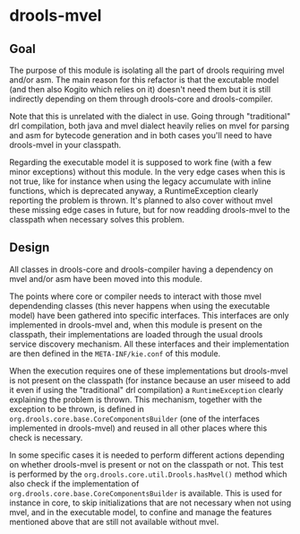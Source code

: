 # drools-mvel

## Goal

The purpose of this module is isolating all the part of drools requiring mvel and/or asm. The main reason for this refactor
is that the excutable model (and then also Kogito which relies on it) doesn't need them but it is still indirectly depending
on them through drools-core and drools-compiler.

Note that this is unrelated with the dialect in use. Going through "traditional" drl compilation, both java and mvel dialect heavily
relies on mvel for parsing and asm for bytecode generation and in both cases you'll need to have drools-mvel in your classpath. 

Regarding the executable model it is supposed to work fine (with a few minor exceptions) without this module. In the very 
edge cases when this is not true, like for instance when using the legacy accumulate with inline functions, which is 
deprecated anyway, a RuntimeException clearly reporting the problem is thrown. It's planned to also cover without mvel 
these missing edge cases in future, but for now readding drools-mvel to the classpath when necessary solves this problem.

## Design

All classes in drools-core and drools-compiler having a dependency on mvel and/or asm have been moved into this module. 

The points where core or compiler needs to interact with those mvel dependending classes (this never happens when using
the executable model) have been gathered into specific interfaces. This interfaces are only implemented in drools-mvel and,
when this module is present on the classpath, their implementations are loaded through the usual drools service discovery
mechanism. All these interfaces and their implementation are then defined in the `META-INF/kie.conf` of this module.

When the execution requires one of these implementations but drools-mvel is not present on the classpath (for instance 
because an user miseed to add it even if using the "traditional" drl compilation) a `RuntimeException` clearly explaining 
the problem is thrown. This mechanism, together with the exception to be thrown, is defined in `org.drools.core.base.CoreComponentsBuilder` (one of the interfaces 
implemented in drools-mvel) and reused in all other places where this check is necessary.  

In some specific cases it is needed to perform different actions depending on whether drools-mvel is present or not on 
the classpath or not. This test is performed by the `org.drools.core.util.Drools.hasMvel()` method which also check if the
implementation of `org.drools.core.base.CoreComponentsBuilder` is available. This is used for instance in core, to skip
initializations that are not necessary when not using mvel, and in the executable model, to confine and manage the features
mentioned above that are still not available without mvel.